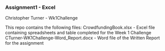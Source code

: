 ### Assignment1 - Excel
Christopher Turner - Wk1Challenge

This repo contains the following files: 
CrowdfundingBook.xlsx - Excel file containing spreadsheets and table completed for the Week 1 Challenge
CTurner-WK1Challenge-Word_Report.docx - Word file of the Written Report for the assignment
